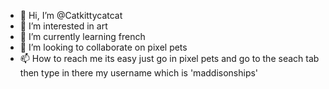 - 👋 Hi, I’m @Catkittycatcat
- 👀 I’m interested in art
- 🌱 I’m currently learning french
- 💞️ I’m looking to collaborate on pixel pets
- 📫 How to reach me its easy just go in pixel pets and go to the seach tab then type in there my username which is 'maddisonships'

<!---
Catkittycatcat/Catkittycatcat is a ✨ special ✨ repository because its `README.md` (this file) appears on your GitHub profile.
You can click the Preview link to take a look at your changes.
--->
